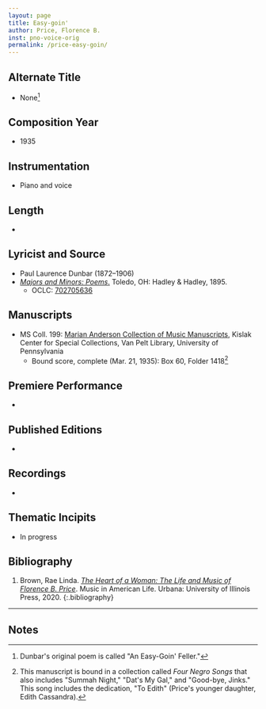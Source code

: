 ```yaml
---
layout: page
title: Easy-goin'
author: Price, Florence B.
inst: pno-voice-orig
permalink: /price-easy-goin/
---
```


## Alternate Title
- None[^fn1]

## Composition Year
- 1935

## Instrumentation
- Piano and voice

## Length
- 

## Lyricist and Source
- Paul Laurence Dunbar (1872&ndash;1906)
- [*Majors and Minors: Poems*.](https://books.google.com/books?id=PvMpAAAAYAAJ) Toledo, OH: Hadley & Hadley, 1895.
    * OCLC: <a href="https://search.worldcat.org/title/702705636" target="_blank">702705636</a>

## Manuscripts
- MS Coll. 199: <a href="https://www.library.upenn.edu/detail/collection/marian-anderson-collection" target="_blank">Marian Anderson Collection of Music Manuscripts</a>, Kislak Center for Special Collections, Van Pelt Library, University of Pennsylvania
    * Bound score, complete (Mar. 21, 1935): Box 60, Folder 1418[^fn2]

## Premiere Performance
- 

## Published Editions
- 

## Recordings
- 

## Thematic Incipits
- In progress

## Bibliography
1. Brown, Rae Linda. <a href="https://www.worldcat.org/title/1122800180" target="_blank">*The Heart of a Woman: The Life and Music of Florence B. Price*</a>. Music in American Life. Urbana: University of Illinois Press, 2020.
{:.bibliography}

---
## Notes
[^fn1]: Dunbar's original poem is called "An Easy-Goin' Feller."
[^fn2]: This manuscript is bound in a collection called *Four Negro Songs* that also includes "Summah Night," "Dat's My Gal," and "Good-bye, Jinks." This song includes the dedication, "To Edith" (Price's younger daughter, Edith Cassandra).
